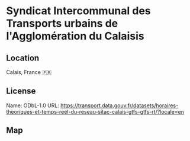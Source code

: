 # Syndicat Intercommunal des Transports urbains de l'Agglomération du Calaisis
    
## Location

Calais, France 🇫🇷

## License

Name: ODbL-1.0
URL: https://transport.data.gouv.fr/datasets/horaires-theoriques-et-temps-reel-du-reseau-sitac-calais-gtfs-gtfs-rt/?locale=en

## Map

<WorldMap topic="public-transport/rtfs-rt/Syndicat_Intercommunal_des_Transports_urbains_de_lAgglomeration_du_Calaisis/vehicle_positions/#" />
